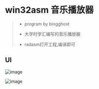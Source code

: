 # win32asm 音乐播放器
>* program by bingghost
>* 大学时学汇编写的音乐播放器
>
>
>* radasm打开工程,编译即可

## 

## UI
![image](https://github.com/bingghost/BingghostPlayer/blob/master/raw/images/ui1.png)

![image](https://github.com/bingghost/SimpleTetris/blob/master/raw/images/ui2.png)
